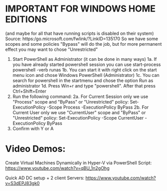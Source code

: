 # IMPORTANT FOR WINDOWS HOME EDITIONS 
(and maybe for all that have running scripts is disabled on their system)
Source:  https:/go.microsoft.com/fwlink/?LinkID=135170
So we have some scopes and some policies
"Bypass" will do the job, but for more permanent effect you may want to chose "Unrestricted"
1. Start PowerShell as Administrator
(it can be done in many ways)
1a. If you have already started powershell session you can use
start-process powershell -verb runas
1b. You can start it with right click on the start menu icon and chose Windows PowerShell (Administrator)
1c. You can search for powershell in the startmenu and chose the option Run as administrator
1d. Press Win+r and type "powershell". After that press Ctrl+Shift+Enter
2. Run the following command:
2a. For Current Session only we use "Process" scope and "ByPass" or "Unrestricted" policy:
Set-ExecutionPolicy -Scope Process -ExecutionPolicy ByPass
2b. For Current User only we use "CurrentUser" scope and "ByPass" or "Unrestricted" policy:
Set-ExecutionPolicy -Scope CurrentUser -ExecutionPolicy ByPass
3. Confirm with Y or A

# Video Demos:

Create Virtual Machines Dynamically in Hyper-V via PowerShell Script:
https://www.youtube.com/watch?v=qBU_1n2gOhg

Quick AD DC setup + 2 client Servers:
https://www.youtube.com/watch?v=S3dEPJ83gk0
